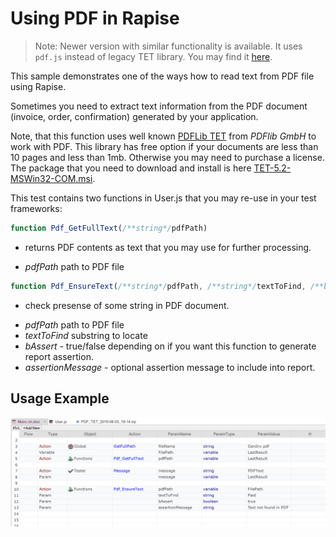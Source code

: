 # Using PDF in Rapise

> Note: Newer version with similar functionality is available. It uses `pdf.js` instead of legacy TET library. You may find it [here](../PDFTextExtractV2/).

This sample demonstrates one of the ways how to read text from PDF file using Rapise.

Sometimes you need to extract text information from the PDF document (invoice, order, confirmation) generated by your application.

Note, that this function uses well known [PDFLib TET](https://www.pdflib.com/download/tet/) from *PDFlib GmbH* to work with PDF. This library has free option if your documents are less than 10 pages and less than 1mb. Otherwise you may need to purchase a license. The package that you need to download and install is here [TET-5.2-MSWin32-COM.msi](https://www.pdflib.com/binaries/TET/520/TET-5.2-MSWin32-COM.msi).


This test contains two functions in User.js that you may re-use in your test frameworks:


```javascript
function Pdf_GetFullText(/**string*/pdfPath)
```
- returns PDF contents as text that you may use for further processing.
* *pdfPath* path to PDF file


```javascript
function Pdf_EnsureText(/**string*/pdfPath, /**string*/textToFind, /**bool*/bAssert, /**string*/assertionMessage)
```
- check presense of some string in PDF document.
* *pdfPath* path to PDF file
* *textToFind* substring to locate
* *bAssert* - true/false depending on if you want this function to generate report assertion. 
* *assertionMessage* - optional assertion message to include into report.

## Usage Example

![RVL](img/Pdf_Rvl.png)
